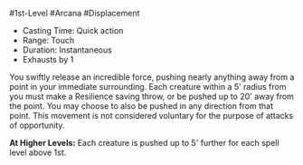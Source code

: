 #1st-Level #Arcana #Displacement
 
- Casting Time: Quick action
- Range: Touch
- Duration: Instantaneous
- Exhausts by 1  

You swiftly release an incredible force, pushing nearly anything away from a point in your immediate surrounding. Each creature within a 5' radius from you must make a Resilience saving throw, or be pushed up to 20' away from the point. You may choose to also be pushed in any direction from that point. This movement is not considered voluntary for the purpose of attacks of opportunity.
 
**At Higher Levels:** Each creature is pushed up to 5' further for each spell level above 1st.